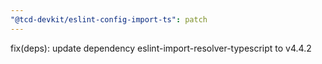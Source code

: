 ```yaml
---
"@tcd-devkit/eslint-config-import-ts": patch
---
```


fix(deps): update dependency eslint-import-resolver-typescript to v4.4.2
